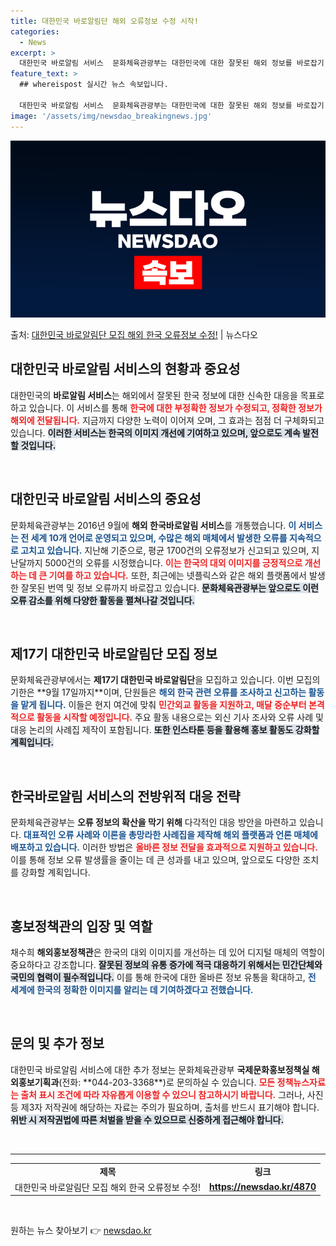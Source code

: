 ```yaml
---
title: 대한민국 바로알림단 해외 오류정보 수정 시작!
categories:
  - News
excerpt: >
  대한민국 바로알림 서비스  문화체육관광부는 대한민국에 대한 잘못된 해외 정보를 바로잡기 위해 다양한 노력을 …
feature_text: >
  ## whereispost 실시간 뉴스 속보입니다.

  대한민국 바로알림 서비스  문화체육관광부는 대한민국에 대한 잘못된 해외 정보를 바로잡기 위해 다양한 노력을 …
image: '/assets/img/newsdao_breakingnews.jpg'
---
```


![뉴스다오 속보](/assets/img/newsdao_breakingnews.jpg)

<p>출처: <a href="https://newsdao.kr/4870" rel="dofollow">대한민국 바로알림단 모집 해외 한국 오류정보 수정!</a> | 뉴스다오</p>

<h2 data-ke-size="size26">대한민국 바로알림 서비스의 현황과 중요성</h2>

<p data-ke-size="size16">대한민국의 <b>바로알림 서비스</b>는 해외에서 잘못된 한국 정보에 대한 신속한 대응을 목표로 하고 있습니다. 이 서비스를 통해 <b><span style="color: #ee2323;">한국에 대한 부정확한 정보가 수정되고, 정확한 정보가 해외에 전달됩니다.</span></b> 지금까지 다양한 노력이 이어져 오며, 그 효과는 점점 더 구체화되고 있습니다. <b><span style="background-color: #21538527;">이러한 서비스는 한국의 이미지 개선에 기여하고 있으며, 앞으로도 계속 발전할 것입니다.</span></b></p>

<p data-ke-size="size16">&nbsp;</p>

<h2 data-ke-size="size26">대한민국 바로알림 서비스의 중요성</h2>

<p data-ke-size="size16">문화체육관광부는 2016년 9월에 <b>해외 한국바로알림 서비스</b>를 개통했습니다. <b><span style="color: #1a5490;">이 서비스는 전 세계 10개 언어로 운영되고 있으며, 수많은 해외 매체에서 발생한 오류를 지속적으로 고치고 있습니다.</span></b> 지난해 기준으로, 평균 1700건의 오류정보가 신고되고 있으며, 지난달까지 5000건의 오류를 시정했습니다. <b><span style="color: #ee2323;">이는 한국의 대외 이미지를 긍정적으로 개선하는 데 큰 기여를 하고 있습니다.</span></b> 또한, 최근에는 넷플릭스와 같은 해외 플랫폼에서 발생한 잘못된 번역 및 정보 오류까지 바로잡고 있습니다. <b><span style="background-color: #21538527;">문화체육관광부는 앞으로도 이런 오류 감소를 위해 다양한 활동을 펼쳐나갈 것입니다.</span></b></p>

<p data-ke-size="size16">&nbsp;</p>

<h2 data-ke-size="size26">제17기 대한민국 바로알림단 모집 정보</h2>

<p data-ke-size="size16">문화체육관광부에서는 <b>제17기 대한민국 바로알림단</b>을 모집하고 있습니다. 이번 모집의 기한은 **9월 17일까지**이며, 단원들은 <b><span style="color: #1a5490;">해외 한국 관련 오류를 조사하고 신고하는 활동을 맡게 됩니다.</span></b> 이들은 현지 여건에 맞춰 <b><span style="color: #ee2323;">민간외교 활동을 지원하고, 매달 중순부터 본격적으로 활동을 시작할 예정입니다.</span></b> 주요 활동 내용으로는 외신 기사 조사와 오류 사례 및 대응 논리의 사례집 제작이 포함됩니다. <b><span style="background-color: #21538527;">또한 인스타툰 등을 활용해 홍보 활동도 강화할 계획입니다.</span></b></p>

<p data-ke-size="size16">&nbsp;</p>

<h2 data-ke-size="size26">한국바로알림 서비스의 전방위적 대응 전략</h2>

<p data-ke-size="size16">문화체육관광부는 <b>오류 정보의 확산을 막기 위해</b> 다각적인 대응 방안을 마련하고 있습니다. <b><span style="color: #1a5490;">대표적인 오류 사례와 이론을 총망라한 사례집을 제작해 해외 플랫폼과 언론 매체에 배포하고 있습니다.</span></b> 이러한 방법은 <b><span style="color: #ee2323;">올바른 정보 전달을 효과적으로 지원하고 있습니다.</span></b> 이를 통해 정보 오류 발생률을 줄이는 데 큰 성과를 내고 있으며, 앞으로도 다양한 조치를 강화할 계획입니다.</p>

<p data-ke-size="size16">&nbsp;</p>

<h2 data-ke-size="size26">홍보정책관의 입장 및 역할</h2>

<p data-ke-size="size16">채수희 <b>해외홍보정책관</b>은 한국의 대외 이미지를 개선하는 데 있어 디지털 매체의 역할이 중요하다고 강조합니다. <b><span style="background-color: #21538527;">잘못된 정보의 유통 증가에 적극 대응하기 위해서는 민간단체와 국민의 협력이 필수적입니다.</span></b> 이를 통해 한국에 대한 올바른 정보 유통을 확대하고, <b><span style="color: #1a5490;">전 세계에 한국의 정확한 이미지를 알리는 데 기여하겠다고 전했습니다.</span></b></p>

<p data-ke-size="size16">&nbsp;</p>

<h2 data-ke-size="size26">문의 및 추가 정보</h2>

<p data-ke-size="size16">대한민국 바로알림 서비스에 대한 추가 정보는 문화체육관광부 <b>국제문화홍보정책실 해외홍보기획과</b>(전화: **044-203-3368**)로 문의하실 수 있습니다. <b><span style="color: #ee2323;">모든 정책뉴스자료는 출처 표시 조건에 따라 자유롭게 이용할 수 있으니 참고하시기 바랍니다.</span></b> 그러나, 사진 등 제3자 저작권에 해당하는 자료는 주의가 필요하며, 출처를 반드시 표기해야 합니다. <b><span style="background-color: #21538527;">위반 시 저작권법에 따른 처벌을 받을 수 있으므로 신중하게 접근해야 합니다.</span></b></p>

<p data-ke-size="size16">&nbsp;</p>

<hr>

<table style="border-collapse: collapse; width: 100%;">
    <tr>
        <td style="text-align: center; height: 17px;"><b>제목</b></td>
        <td style="text-align: center; height: 17px;"><b>링크</b></td>
    </tr>
    <tr>
        <td style="text-align: center; height: 17px;">대한민국 바로알림단 모집 해외 한국 오류정보 수정!</td>
        <td style="text-align: center; height: 17px;"><b><a href="https://newsdao.kr/4870">https://newsdao.kr/4870</a></b></td>
    </tr>
</table>

<p data-ke-size="size16">&nbsp;</p> 

원하는 뉴스 찾아보기 👉 <a href="https://newsdao.kr" rel="dofollow">newsdao.kr</a>



